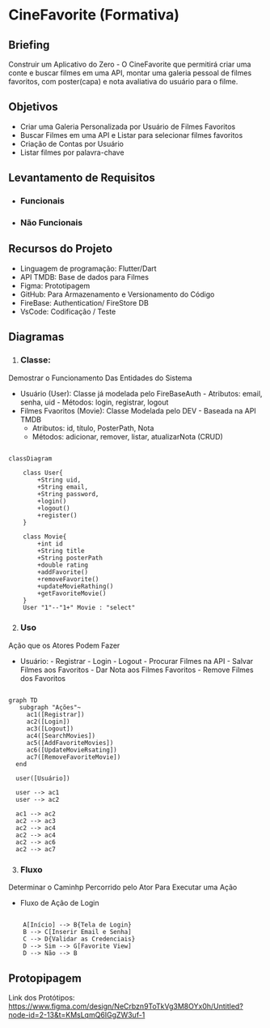 # CineFavorite (Formativa)

## Briefing
Construir um Aplicativo do Zero - O CineFavorite que permitirá criar uma conte e buscar filmes em uma API, montar uma galeria pessoal de filmes favoritos, com poster(capa) e nota avaliativa do usuário para o filme.

## Objetivos
- Criar uma Galeria Personalizada por Usuário de Filmes Favoritos
- Buscar Filmes em uma API e Listar para selecionar filmes favoritos
- Criação de Contas por Usuário
- Listar filmes por palavra-chave

## Levantamento de Requisitos
- ### Funcionais
- ### Não Funcionais

## Recursos do Projeto
- Linguagem de programação: Flutter/Dart
- API TMDB: Base de dados para Filmes
- Figma: Prototipagem
- GitHub: Para Armazenamento e Versionamento do Código
- FireBase: Authentication/ FireStore DB
- VsCode: Codificação / Teste 

## Diagramas
1. ### Classe:
Demostrar o Funcionamento Das Entidades do Sistema
- Usuário (User): Classe já modelada pelo FireBaseAuth
      - Atributos: email, senha, uid
      - Métodos: login, registrar, logout
- Filmes Fvaoritos (Movie): Classe Modelada pelo DEV - Baseada na API TMDB
     - Atributos: id, título, PosterPath, Nota
     - Métodos: adicionar, remover, listar, atualizarNota (CRUD)

```mermaid

classDiagram

    class User{
        +String uid,
        +String email,
        +String password,
        +login()
        +logout()
        +register()
    }

    class Movie{
        +int id
        +String title
        +String posterPath
        +double rating
        +addFavorite()
        +removeFavorite()
        +updateMovieRathing()
        +getFavoriteMovie()
    }
    User "1"--"1+" Movie : "select"
```
2. ### Uso
Ação que os Atores Podem Fazer
- Usuário:
      - Registrar
      - Login
      - Logout
      - Procurar Filmes na API
      - Salvar Filmes aos Favoritos
      - Dar Nota aos Filmes Favoritos
      - Remove Filmes dos Favoritos

```mermaid

graph TD
   subgraph "Ações"~
     ac1([Registrar])
     ac2([Login])
     ac3([Logout])
     ac4([SearchMovies])
     ac5([AddFavoriteMovies])
     ac6([UpdateMovieRsating])
     ac7([RemoveFavoriteMovie])
  end

  user([Usuário])

  user --> ac1   
  user --> ac2

  ac1 --> ac2   
  ac2 --> ac3   
  ac2 --> ac4   
  ac2 --> ac4   
  ac2 --> ac6   
  ac2 --> ac7   

```

3. ### Fluxo
Determinar o Caminhp Percorrido pelo Ator Para Executar uma Ação

- Fluxo de Ação de Login

```mermaid

    A[Início] --> B{Tela de Login}
    B --> C[Inserir Email e Senha]
    C --> D{Validar as Credenciais}
    D --> Sim --> G[Favorite View]
    D --> Não --> B

```

## Protopipagem

Link dos Protótipos: https://www.figma.com/design/NeCrbzn9ToTkVg3M8OYx0h/Untitled?node-id=2-13&t=KMsLqmQ6IGgZW3uf-1
